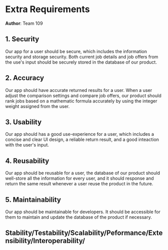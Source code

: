 # Extra Requirements

**Author**: Team 109

## 1. Security
Our app for a user should be secure, which includes the information security and storage security. Both current job details and job offers from the use's input should be securely stored in the database of our product.

## 2. Accuracy
Our app should have accurate returned results for a user. When a user adjust the comparison settings and compare job offers, our product should rank jobs based on a mathematic formula accurately by using the integer weight assigned from the user.

## 3. Usability
Our app should has a good use-experience for a user, which includes a concise and clear UI design, a reliable return result, and a good inteaction with the user's input.

## 4. Reusability
Our app should be reusable for a user, the database of our product should well-store all the information for every user, and it should response and return the same result whenever a user reuse the product in the future. 

## 5. Maintainability
Our app should be maintainable for developers. It should be accessible for them to maintain and update the database of the product if necessary.

## Stability/Testability/Scalability/Peformance/Extensibility/Interoperability/


